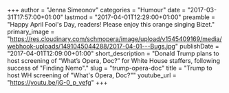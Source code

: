 +++
author = "Jenna Simeonov"
categories = "Humour"
date = "2017-03-31T17:57:00+01:00"
lastmod = "2017-04-01T12:29:00+01:00"
preamble = "Happy April Fool's Day, readers! Please enjoy this orange singing Bizet."
primary_image = "https://res.cloudinary.com/schmopera/image/upload/v1545409169/media/webhook-uploads/1491045044288/2017-04-01---Bugs.jpg"
publishDate = "2017-04-01T12:09:00+01:00"
short_description = "Donald Trump plans to host screening of “What’s Opera, Doc?” for White House staffers, following success of &quot;Finding Nemo&quot;."
slug = "trump-opera-doc"
title = "Trump to host WH screening of &quot;What&#039;s Opera, Doc?&quot;"
youtube_url = "https://youtu.be/jG-0_p_yefg"
+++


